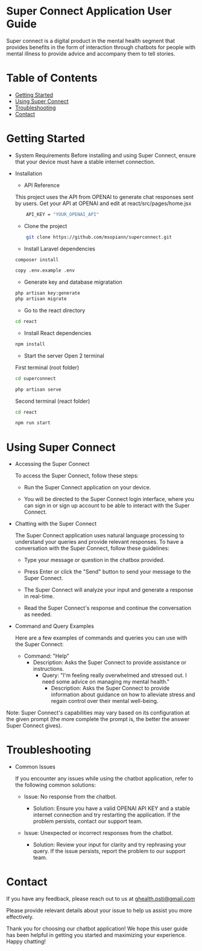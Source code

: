 
# Super Connect Application User Guide

Super connect is a digital product in the mental health segment that provides benefits in the form of interaction through chatbots for people with mental illness to provide advice and accompany them to tell stories.


# Table of Contents
  - [Getting Started](#getting%20started)
  - [Using Super Connect](#using%20super%20connect)
  - [Troubleshooting](#troubleshooting)
  - [Contact](#contact)

# Getting Started

* System Requirements
Before installing and using Super Connect, ensure that your device must have a stable internet connection.

- Installation
    - API Reference
        
    This project uses the API from OPENAI to generate chat responses sent by users. Get your API at OPENAI and edit at react/src/pages/home.jsx
    ```bash
        API_KEY = "YOUR_OPENAI_API"
    ```
    - Clone the project

    ```bash
        git clone https://github.com/msopiann/superconnect.git
    ```

    - Install Laravel dependencies
    ```bash
    composer install
    ```
    ```bash
    copy .env.example .env
    ```
    
    - Generate key and database migratation

    ```bash
    php artisan key:generate
    php artisan migrate
    ```

    - Go to the react directory

    ```bash
    cd react
    ```

    - Install React dependencies

    ```bash
    npm install
    ```

    - Start the server
    Open 2 terminal
    
    First terminal (root folder)

    ```bash
    cd superconnect
    
    php artisan serve
    ```

    Second terminal (react folder)
    ```bash
    cd react
    
    npm run start
    ```

# Using Super Connect

- Accessing the Super Connect
    
    To access the Super Connect, follow these steps:
    
    - Run the Super Connect application on your device.
    
    - You will be directed to the Super Connect login interface, where you can sign in or sign up account to be able to interact with the Super Connect.

- Chatting with the Super Connect
    
    The Super Connect application uses natural language processing to understand your queries and provide relevant responses. To have a conversation with the Super Connect, follow these guidelines:
    
    - Type your message or question in the chatbox provided.
    
    - Press Enter or click the "Send" button to send your message to the Super Connect.
    
    - The Super Connect will analyze your input and generate a response in real-time.
    
    - Read the Super Connect's response and continue the conversation as needed.

- Command and Query Examples

    Here are a few examples of commands and queries you can use with the Super Connect:
    
    - Command: "Help"
        - Description: Asks the Super Connect to provide assistance or instructions.
            - Query: "I'm feeling really overwhelmed and stressed out. I need some advice on managing my mental health."
                - Description: Asks the Super Connect to provide information about guidance on how to alleviate stress and regain control over their mental well-being.

Note: Super Connect's capabilities may vary based on its configuration at the given prompt (the more complete the prompt is, the better the answer Super Connect gives).

# Troubleshooting

- Common Issues
    
    If you encounter any issues while using the chatbot application, refer to the following common solutions:
    
    - Issue: No response from the chatbot.
    
        - Solution: Ensure you have a valid OPENAI API KEY and a stable internet connection and try restarting the application. If the problem persists, contact our support team.

    - Issue: Unexpected or incorrect responses from the chatbot.
    
        - Solution: Review your input for clarity and try rephrasing your query. If the issue persists, report the problem to our support team.

# Contact

If you have any feedback, please reach out to us at ghealth.psti@gmail.com

Please provide relevant details about your issue to help us assist you more effectively.

Thank you for choosing our chatbot application! We hope this user guide has been helpful in getting you started and maximizing your experience. Happy chatting!

